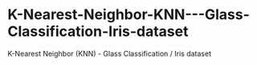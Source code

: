 # K-Nearest-Neighbor-KNN---Glass-Classification-Iris-dataset
K-Nearest Neighbor (KNN) - Glass Classification / Iris dataset
